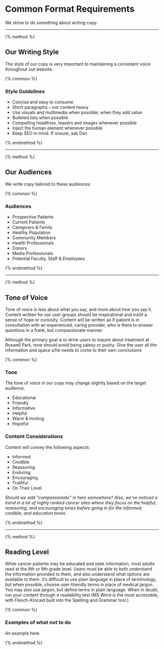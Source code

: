 # Common Format Requirements

We strive to do something about writing copy.

-----

{% method %}

## Our Writing Style

The style of our copy is very important to maintaining a consistent voice throughout out website.

{% common %}

### Style Guidelines

- Concise and easy to consume
- Short paragraphs – not content heavy
- Use visuals and multimedia when possible; when they add value
- Bulleted lists when possible
- Compelling headlines, teasers and images whenever possible
- Inject the human element whenever possible
- Keep SEO in mind. If unsure, ask Dan

{% endmethod %}

-----

{% method %}

## Our Audiences

We write copy tailored to these audiences:

{% common %}

### Audiences

- Prospective Patients
- Current Patients
- Caregivers &amp; Family
- Healthy Population
- Community Members
- Health Professionals
- Donors
- Media Professionals
- Potential Faculty, Staff &amp; Employees

{% endmethod %}

-----

{% method %}

## Tone of Voice

Tone of voice is less about what you say, and more about how you say it. Content written for our user groups should be inspirational and instill a sense of hope or curiosity. Content will be written as if patient is in consultation with an experienced, caring provider, who is there to answer questions in a frank, but compassionate manner.

Although the primary goal is to drive users to inquire about treatment at Roswell Park, tone should avoid being salesy or pushy. Give the user all the information and space s/he needs to come to their own conclusions

{% common %}

### Tone

The tone of voice in our copy may change slightly based on the target audience.
- Educational
- Friendly
- Informative
- Helpful
- Warm &amp; Inviting
- Hopeful

### Content Considerations

Content will convey the following aspects:
- Informed
- Credible
- Reassuring
- Enduring
- Encouraging
- Truthful
- On Their Level

_Should we add "compassionate" in here somewhere? Also, we've noticed a trend in a lot of highly ranked cancer sites where they focus on the helpful, reassuring, and encouraging tones before going in for the informed, credible, and education tones._

{% endmethod %}

-----

{% method %}

## Reading Level
While cancer patients may be educated and seek information, most adults read at the 8th or 9th grade level. Users must be able to both understand the information provided to them, and also understand what options are available to them. It’s difficult to use plain language in place of terminology, but when possible, choose user-friendly terms in place of medical jargon. You may also use jargon, but define terms in plain language. When in doubt, run your content through a readability test (MS Word is the most accessible, with Flesch-Kincaid built into the Spelling and Grammar tool.)

{% common %}

### Examples of what not to do

An example here.

{% endmethod %}